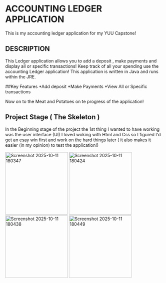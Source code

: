 # ACCOUNTING LEDGER APPLICATION
This is my accounting ledger application for my YUU Capstone!


## DESCRIPTION
This Ledger application allows you to add a deposit , make payments and display all or specific transactions! 
Keep track of all your spending use the accounting Ledger application! This application is written in Java and 
runs within the JRE.

##Key Features 
*Add deposit 
*Make Payments
*View All or Specific transactions

Now on to the Meat and Potatoes on te progress of the application!

## Project Stage ( The Skeleton )
In the Beginning stage of the project the 1st thing I wanted to have working was the user interface (UI) 
I loved woking with Html and Css so I figured I'd get an esay win first and work on the hard things later 
( it also makes it easier (in my opinion) to test the application!)

<img width="200" height="200" alt="Screenshot 2025-10-11 180347" src="https://github.com/user-attachments/assets/8a2c0cc0-9116-4f2f-967e-7b6165d6beb7" />
<img width="200" height="200" alt="Screenshot 2025-10-11 180424" src="https://github.com/user-attachments/assets/f732deff-805f-4775-8cb9-027b001ad2bd" />
<img width="200" height="200" alt="Screenshot 2025-10-11 180438" src="https://github.com/user-attachments/assets/35307916-8a2b-48dd-8e51-5e12a6c78fab" />
<img width="200" height="200" alt="Screenshot 2025-10-11 180449" src="https://github.com/user-attachments/assets/e27af71c-b88b-47b8-a95d-ce7a65b8e20a" />
